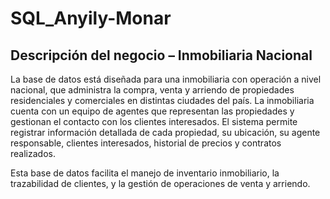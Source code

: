 # SQL_Anyily-Monar
## Descripción del negocio – Inmobiliaria Nacional

La base de datos está diseñada para una inmobiliaria con operación a nivel nacional, que administra la compra, venta y arriendo de propiedades residenciales y comerciales en distintas ciudades del país.
La inmobiliaria cuenta con un equipo de agentes que representan las propiedades y gestionan el contacto con los clientes interesados.
El sistema permite registrar información detallada de cada propiedad, su ubicación, su agente responsable, clientes interesados, historial de precios y contratos realizados.

Esta base de datos facilita el manejo de inventario inmobiliario, la trazabilidad de clientes, y la gestión de operaciones de venta y arriendo.
